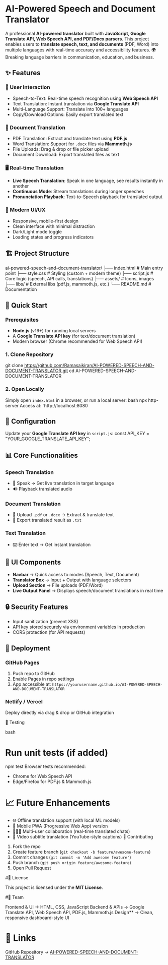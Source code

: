 # AI-Powered Speech and Document Translator
A professional **AI-powered translator** built with **JavaScript, Google Translate API, Web Speech API, and PDF/Docx parsers**. This project enables users to **translate speech, text, and documents** (PDF, Word) into multiple languages with real-time accuracy and accessibility features.
🌍 Breaking language barriers in communication, education, and business.
## ✨ Features
### 🔐 User Interaction
* Speech-to-Text: Real-time speech recognition using **Web Speech API**
* Text Translation: Instant translation via **Google Translate API**
* Multi-Language Support: Translate into 100+ languages
* Copy/Download Options: Easily export translated text
### 📄 Document Translation
* PDF Translation: Extract and translate text using **PDF.js**
* Word Translation: Support for `.docx` files via **Mammoth.js**
* File Uploads: Drag & drop or file picker upload
* Document Download: Export translated files as text
### 🖥️ Real-time Translation
* **Live Speech Translation**: Speak in one language, see results instantly in another
* **Continuous Mode**: Stream translations during longer speeches
* **Pronunciation Playback**: Text-to-Speech playback for translated output
### 🎨 Modern UI/UX
* Responsive, mobile-first design
* Clean interface with minimal distraction
* Dark/Light mode toggle
* Loading states and progress indicators
## 🏗️ Project Structure
ai-powered-speech-and-document-translator/
├── index.html        # Main entry point
├── style.css         # Styling (custom + modern theme)
├── script.js         # Core logic (speech, API calls, translations)
├── assets/           # Icons, images
├── libs/             # External libs (pdf.js, mammoth.js, etc.)
└── README.md         # Documentation
## 🚀 Quick Start
### Prerequisites
* **Node.js** (v16+) for running local servers
* A **Google Translate API key** (for text/document translation)
* Modern browser (Chrome recommended for Web Speech API)
### 1. Clone Repository
git clone https://github.com/Ramasaikiran/AI-POWERED-SPEECH-AND-DOCUMENT-TRANSLATOR.git
cd AI-POWERED-SPEECH-AND-DOCUMENT-TRANSLATOR
### 2. Open Locally
Simply open `index.html` in a browser, or run a local server:
bash
npx http-server
Access at: `http://localhost:8080
## 🔧 Configuration

Update your **Google Translate API key** in `script.js`:
const API_KEY = "YOUR_GOOGLE_TRANSLATE_API_KEY";
## 📊 Core Functionalities

### Speech Translation

* 🎤 Speak → Get live translation in target language
* 🔊 Playback translated audio

### Document Translation

* 📑 Upload `.pdf` or `.docx` → Extract & translate text
* 💾 Export translated result as `.txt`

### Text Translation
* ⌨️ Enter text → Get instant translation
## 🎨 UI Components

* **Navbar** → Quick access to modes (Speech, Text, Document)
* **Translator Box** → Input + Output with language selectors
* **Upload Section** → File uploads (PDF/Word)
* **Live Output Panel** → Displays speech/document translations in real time
## 🔒 Security Features

* Input sanitization (prevent XSS)
* API key stored securely via environment variables in production
* CORS protection (for API requests)
## 🚀 Deployment

### GitHub Pages

1. Push repo to GitHub
2. Enable Pages in repo settings
3. App accessible at:
   `https://yourusername.github.io/AI-POWERED-SPEECH-AND-DOCUMENT-TRANSLATOR`

### Netlify / Vercel

 Deploy directly via drag & drop or GitHub integration

 🧪 Testing

bash
# Run unit tests (if added)
npm test
Browser tests recommended:

* Chrome for Web Speech API
* Edge/Firefox for PDF.js & Mammoth.js
# 📈 Future Enhancements

* 🌐 Offline translation support (with local ML models)
* 📲 Mobile PWA (Progressive Web App) version
* 🧑‍🤝‍🧑 Multi-user collaboration (real-time translated chats)
* 🎥 Video subtitle translation (YouTube-style captions)
 🤝 Contributing

1. Fork the repo
2. Create feature branch (`git checkout -b feature/awesome-feature`)
3. Commit changes (`git commit -m 'Add awesome feature'`)
4. Push branch (`git push origin feature/awesome-feature`)
5. Open Pull Request

 #📄 License

This project is licensed under the **MIT License**.

 #👥 Team

Frontend & UI → HTML, CSS, JavaScript
Backend & APIs → Google Translate API, Web Speech API, PDF.js, Mammoth.js
Design** → Clean, responsive dashboard-style UI

# 🔗 Links

GitHub Repository → [AI-POWERED-SPEECH-AND-DOCUMENT-TRANSLATOR](https://github.com/Ramasaikiran/AI-POWERED-SPEECH-AND-DOCUMENT-TRANSLATOR)
